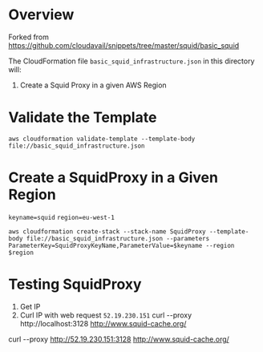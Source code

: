 # Overview

Forked from https://github.com/cloudavail/snippets/tree/master/squid/basic_squid

The CloudFormation file `basic_squid_infrastructure.json` in this directory will:

1. Create a Squid Proxy in a given AWS Region

# Validate the Template

`aws cloudformation validate-template --template-body file://basic_squid_infrastructure.json`

# Create a SquidProxy in a Given Region

`keyname=squid`
`region=eu-west-1`

`aws cloudformation create-stack --stack-name SquidProxy --template-body file://basic_squid_infrastructure.json --parameters ParameterKey=SquidProxyKeyName,ParameterValue=$keyname --region $region`

# Testing SquidProxy

1. Get IP
2. Curl IP with web request
`52.19.230.151`
curl --proxy http://localhost:3128 http://www.squid-cache.org/

curl --proxy http://52.19.230.151:3128 http://www.squid-cache.org/
